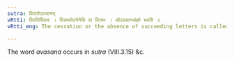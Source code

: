 ```yaml
---
sutra: विरामोऽवसानम्
vRtti: विरतिर्विरामः । विरम्यतेऽनेनेति वा विरामः । सोऽवसानसंज्ञो भवति ॥
vRtti_eng: The cessation or the absence of succeeding letters is called pause or _avasana_.

---
```

The word _avasana_ occurs in _sutra_ (VIII.3.15) &c.